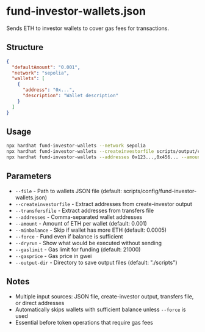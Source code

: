 # fund-investor-wallets.json

Sends ETH to investor wallets to cover gas fees for transactions.

## Structure
```json
{
  "defaultAmount": "0.001",
  "network": "sepolia",
  "wallets": [
    {
      "address": "0x...",
      "description": "Wallet description"
    }
  ]
}
```

## Usage
```bash
npx hardhat fund-investor-wallets --network sepolia
npx hardhat fund-investor-wallets --createinvestorfile scripts/output/create-investor+timestamp.json --network sepolia
npx hardhat fund-investor-wallets --addresses 0x123...,0x456... --amount 0.002 --network sepolia
```

## Parameters
- `--file` - Path to wallets JSON file (default: scripts/config/fund-investor-wallets.json)
- `--createinvestorfile` - Extract addresses from create-investor output
- `--transfersfile` - Extract addresses from transfers file
- `--addresses` - Comma-separated wallet addresses
- `--amount` - Amount of ETH per wallet (default: 0.001)
- `--minbalance` - Skip if wallet has more ETH (default: 0.0005)
- `--force` - Fund even if balance is sufficient
- `--dryrun` - Show what would be executed without sending
- `--gaslimit` - Gas limit for funding (default: 21000)
- `--gasprice` - Gas price in gwei
- `--output-dir` - Directory to save output files (default: "./scripts")

## Notes
- Multiple input sources: JSON file, create-investor output, transfers file, or direct addresses
- Automatically skips wallets with sufficient balance unless `--force` is used
- Essential before token operations that require gas fees
